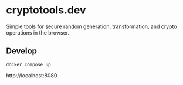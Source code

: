 # cryptotools.dev

Simple tools for secure random generation, transformation, and crypto operations in the browser.

## Develop

```
docker compose up
```

http://localhost:8080

